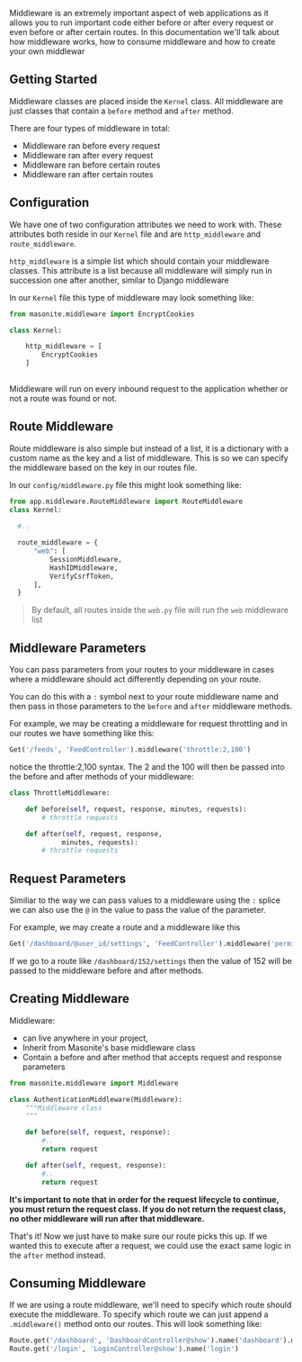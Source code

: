 Middleware is an extremely important aspect of web applications as it allows you to run important code either before or after every request or even before or after certain routes. In this documentation we'll talk about how middleware works, how to consume middleware and how to create your own middlewar

## Getting Started

Middleware classes are placed inside the `Kernel` class. All middleware are just classes that contain a `before` method and `after` method.

There are four types of middleware in total:

* Middleware ran before every request
* Middleware ran after every request
* Middleware ran before certain routes
* Middleware ran after certain routes

## Configuration

We have one of two configuration attributes we need to work with. These attributes both reside in our `Kernel` file and are `http_middleware` and `route_middleware`.

`http_middleware` is a simple list which should contain your middleware classes. This attribute is a list because all middleware will simply run in succession one after another, similar to Django middleware

In our `Kernel` file this type of middleware may look something like:

```python
from masonite.middleware import EncryptCookies

class Kernel:

    http_middleware = [
        EncryptCookies
    ]
    
```

Middleware will run on every inbound request to the application whether or not a route was found or not.

## Route Middleware

Route middleware is also simple but instead of a list, it is a dictionary with a custom name as the key and a list of middleware. This is so we can specify the middleware based on the key in our routes file.

In our `config/middleware.py` file this might look something like:

```python
from app.middleware.RouteMiddleware import RouteMiddleware
class Kernel:
  
  #..

  route_middleware = {
      "web": [
          SessionMiddleware, 
          HashIDMiddleware,
          VerifyCsrfToken,
      ],
  }
```

> By default, all routes inside the `web.py` file will run the `web` middleware list

## Middleware Parameters

You can pass parameters from your routes to your middleware in cases where a middleware should act differently depending on your route.

You can do this with a `:` symbol next to your route middleware name and then pass in those parameters to the `before` and `after` middleware methods.

For example, we may be creating a middleware for request throttling and in our routes we have something like this:

```python
Get('/feeds', 'FeedController').middleware('throttle:2,100')
```

notice the throttle:2,100 syntax. The 2 and the 100 will then be passed into the before and after methods of your middleware:

```python
class ThrottleMiddleware:

    def before(self, request, response, minutes, requests):
        # throttle requests

    def after(self, request, response, 
             minutes, requests):
        # throttle requests
```

## Request Parameters

Similiar to the way we can pass values to a middleware using the `:` splice we can also use the `@` in the value to pass the value of the parameter.

For example, we may create a route and a middleware like this

```python
Get('/dashboard/@user_id/settings', 'FeedController').middleware('permission:@user_id')
```

If we go to a route like `/dashboard/152/settings` then the value of 152 will be passed to the middleware before and after methods.

## Creating Middleware

Middleware:

* can live anywhere in your project, 
* Inherit from Masonite's base middleware class
* Contain a before and after method that accepts request and response parameters

```python
from masonite.middleware import Middleware

class AuthenticationMiddleware(Middleware):
    """Middleware class
    """

    def before(self, request, response):
        #..
        return request

    def after(self, request, response):
        #..
        return request
```

**It's important to note that in order for the request lifecycle to continue, you must return the request class. If you do not return the request class, no other middleware will run after that middleware.** 

That's it! Now we just have to make sure our route picks this up. If we wanted this to execute after a request, we could use the exact same logic in the `after` method instead.

## Consuming Middleware

If we are using a route middleware, we'll need to specify which route should execute the middleware. To specify which route we can just append a `.middleware()` method onto our routes. This will look something like:

```python
Route.get('/dashboard', 'DashboardController@show').name('dashboard').middleware('auth')
Route.get('/login', 'LoginController@show').name('login')
```
